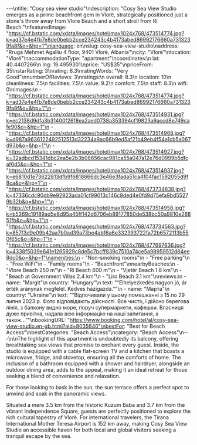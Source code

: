 ---\ntitle: "Cosy sea view studio"\ndescription: "Cosy Sea View Studio emerges as a prime beachfront gem in Vlorë, strategically positioned just a stone's throw away from Vlore Beach and a short stroll from Ri Beach."\nfeaturedImage: "https://cf.bstatic.com/xdata/images/hotel/max1024x768/473514774.jpg?k=ad37e4e4fb7e8de0bebb2cce234243c4b4173abed86992176660a7313239fa8f&o=&hp=1"\nlanguage: en\nslug: cosy-sea-view-studio\naddress: "Rruga Mehmet Agalliu 4 floor, 9401 Vlorë, Albania"\ncity: "Vlorë"\nlocation: "Vlorë"\naccommodationType: "apartment"\ncoordinates:\n  lat: 40.4407266\n  lng: 19.4959301\nprice: "US$35"\npriceFrom: 35\nstarRating: 3\nrating: 8.3\nratingWords: "Very Good"\nnumberOfReviews: 3\nratings:\n  overall: 8.3\n  location: 10\n  cleanliness: 7.5\n  facilities: 7.5\n  value: 9.2\n  comfort: 7.5\n  staff: 8.3\n  wifi: 0\nimages:\n  - "https://cf.bstatic.com/xdata/images/hotel/max1024x768/473514774.jpg?k=ad37e4e4fb7e8de0bebb2cce234243c4b4173abed86992176660a7313239fa8f&o=&hp=1"\n  - "https://cf.bstatic.com/xdata/images/hotel/max1024x768/473514931.jpg?k=ec2138d9dfa3b31400f26f8ea2aed0738a353394cf19823a9accd8e749cafe90&o=&hp=1"\n  - "https://cf.bstatic.com/xdata/images/hotel/max1024x768/473514968.jpg?k=d987a9636122492512513d32234a9ac66b9ed5af21b49eb4f54a1cb5a067d93b&o=&hp=1"\n  - "https://cf.bstatic.com/xdata/images/hotel/max1024x768/473514927.jpg?k=32adbcd15341dbc2ea5e2b3b08656cac981ca55a047a12e76d0999b5dfcaf6d5&o=&hp=1"\n  - "https://cf.bstatic.com/xdata/images/hotel/max1024x768/473514937.jpg?k=e6810d1e73622813dfb9f6818666dc3e46e3fada51ca4f04fac1592055d9f8ca&o=&hp=1"\n  - "https://cf.bstatic.com/xdata/images/hotel/max1024x768/473734838.jpg?k=47336cdc90db9e92923ada01cf99013c146c8ded4e0fd9d75efa9bd55279b32b&o=&hp=1"\n  - "https://cf.bstatic.com/xdata/images/hotel/max1024x768/473514958.jpg?k=b5369c19189ad5e8d95a45ff142d6706eb89177850de538bc50a9810e26851fb&o=&hp=1"\n  - "https://cf.bstatic.com/xdata/images/hotel/max1024x768/473734563.jpg?k=857f3d9e09b42aa7b0ad39a73be4ab16a6e332393722fa72b6572113b550f65c&o=&hp=1"\n  - "https://cf.bstatic.com/xdata/images/hotel/max1024x768/477697636.jpg?k=4338f5039e641e1265929c8de5c7bcff839c7510a74ce5a98959512d84ee8dc0&o=&hp=1"\namenities:\n  - "Non-smoking rooms"\n  - "Free parking"\n  - "Free WiFi"\n  - "Family rooms"\n  - "Beachfront"\nnearbyBeaches:\n  - "Vlore Beach 250 m"\n  - "Ri Beach 600 m"\n  - "Vjetër Beach 1.8 km"\n  - "Beach at Government Villas 2.4 km"\n  - "Liro Beach 3.1 km"\nreviews:\n  - name: "Margit"\n    country: "Hungary"\n    text: "“Elhelyezkedés nagyon jó, ár érték aránynak megfelel. Kedves házigazda.”"\n  - name: "Марта"\n    country: "Ukraine"\n    text: "“Відпочивали у цьому помешканні з 15 по 29 липня 2023 р. Фото відповідають дійсності. Все чисто, і дійсно берегова лінія, з балкону видно море, поруч супермаркети, кафешки. Власниця дуже привітна, надала всю інформацію на наші запитання, а також...”"\nbookingURL: "https://www.booking.com/hotel/al/cosy-sea-view-studio.en-gb.html?aid=8035640"\nbestFor: "Best for Beach Access"\nbestCategories: "Beach Access"\ncategory: "Beach Access"\n---\n\nThe highlight of this apartment is undoubtedly its balcony, offering breathtaking sea views that promise to enchant every guest. Inside, the studio is equipped with a cable flat-screen TV and a kitchen that boasts a microwave, fridge, and stovetop, ensuring all the comforts of home. The inclusion of a bathroom equipped with a shower and hairdryer, alongside an outdoor dining area, adds to the appeal, making it an ideal retreat for those seeking a blend of convenience and relaxation.

For those looking to bask in the sun, the sun terrace offers a perfect spot to unwind and soak in the panoramic views.

Situated a mere 3.5 km from the historic Kuzum Baba and 3.7 km from the vibrant Independence Square, guests are perfectly positioned to explore the rich cultural tapestry of Vlorë. For international travelers, the Tirana International Mother Teresa Airport is 152 km away, making Cosy Sea View Studio an accessible haven for both local and global visitors seeking a tranquil escape by the sea.